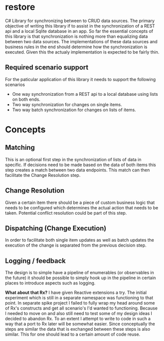 # restore
C# Library for synchronizing between to CRUD data sources. The primary objective of writing this library if to assist in the synchronization of a REST api and a local Sqlite database in an app. 
So far the essential concepts of this library is that synchronization is nothing more than equalizing data between two data sources. The implementations of these data sources and business rules 
in the end should determine how the synchronization is executed. Given this the actualy implementation is expected to be fairly thin.

## Required scenario support
For the paticular application of this library it needs to support the following scenarios
* One way synchronization from a REST api to a local database using lists on both ends.
* Two way synchronization for changes on single items.
* Two way batch synchronization for changes on lists of items.

# Concepts
## Matching
This is an optional first step in the synchronization of lists of data in specific. If decisions need to be made based on the data of both items this step creates a match between two data endpoints.
This match can then facilitate the Change Resolution step.

## Change Resolution
Given a certain item there should be a piece of custom business logic that needs to be configured which determines the actual action that needs to be taken. Potential conflict resolution could be part
of this step.

## Dispatching (Change Execution)
In order to facilitate both single item updates as well as batch updates the execution of the change is separated from the previous decision step.

## Logging / feedback
The design is to simple have a pipeline of enumerables (or observables in the future) it should be possible to simply hook up in the pipeline in certain places to introduce aspects such as 
logging.

**What about that Rx?**
I have given Reactive extensions a try. The initial experiment which is still in a separate namespace was functioning to that point. In separate spike project I failed to fully wrap my head around
some of Rx's constructs and get all scenario's I'd wanted to functioning. Because I needed to move on and also still need to test some of my design ideas I decided to abandon Rx. To an extent I 
attempt to write to code in such a way that a port to Rx later will be somewhat easier. Since conceptually the steps are similar the data that is exchanged between these steps is also similar. This 
for one should lead to a certain amount of code reuse.
